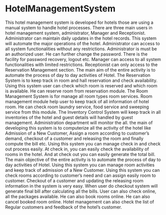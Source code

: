 # HotelManagementSystem
This hotel management system is developed for hotels those are using a manual system to handle
hotel processes. There are three main users in hotel management system, administrator, Manager
and Receptionist. Administrator can maintain daily updates in the hotel records. This system will
automate the major operations of the hotel. Administrator can access to all system functionalities
without any restrictions. Administrator is must be an authorized user. He can further change the
password. There is the facility for password recovery, logout etc. Manager can access to all system
functionalities with limited restrictions. Receptionist can only access to the Reservation
Management section. The main aim of the entire activity is to automate the process of day to day
activities of Hotel. The Reservation System is to keep track in room and hall reservation and check
availability. Using this system user can check which room is reserved and which room is available.
He can reserve room from reservation module. The Room Management System is for manage all
room types room services. Room management module help user to keep track of all information
of hotel room. He can check room laundry service, food service and sweeping service from this
module. The Inventory Control System will keep track in all inventories of the hotel and guest
details will handled by guest management. Administration department will monitor the all. the
main of developing this system is to computerize all the activity of the hotel like Admission of a
New Customer, Assign a room according to customer’s demand, checkout of a customer and
releasing the room and finally compute the bill etc. Using this system you can manage check in
and check out process easily. At check in, you can easily check the availability of rooms in the
hotel. And at check out you can easily generate the total bill. The main objective of the entire
activity is to automate the process of day to day activities of Hotel. Using this system you can
manage room activities and keep track of admission of a New Customer. Using this system you
can check rooms according to customer’s need and can assign easily room to customer. Checkout
of a customer and updating the releasing room information in the system is very easy. When user
do checkout system will generate final bill after calculating all the bills. User can also check online,
all the packages available. He can also book rooms online. He can also cancel booked room online.
Hotel management can also check the list of Regular customers and feedback of the hotel’s
customer.
